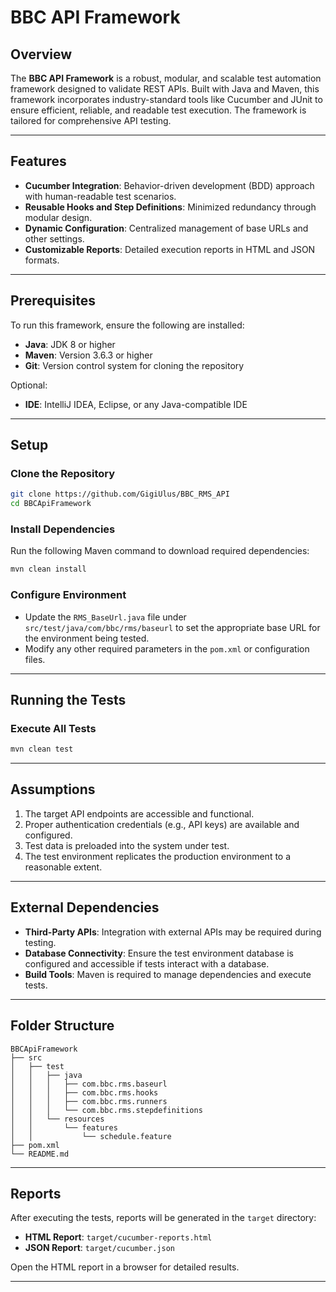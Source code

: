 # BBC API Framework

## Overview

The **BBC API Framework** is a robust, modular, and scalable test automation framework designed to validate REST APIs. Built with Java and Maven, this framework incorporates industry-standard tools like Cucumber and JUnit to ensure efficient, reliable, and readable test execution. The framework is tailored for comprehensive API testing.

---

## Features

- **Cucumber Integration**: Behavior-driven development (BDD) approach with human-readable test scenarios.
- **Reusable Hooks and Step Definitions**: Minimized redundancy through modular design.
- **Dynamic Configuration**: Centralized management of base URLs and other settings.
- **Customizable Reports**: Detailed execution reports in HTML and JSON formats.

---

## Prerequisites

To run this framework, ensure the following are installed:

- **Java**: JDK 8 or higher
- **Maven**: Version 3.6.3 or higher
- **Git**: Version control system for cloning the repository

Optional:
- **IDE**: IntelliJ IDEA, Eclipse, or any Java-compatible IDE

---

## Setup

### Clone the Repository
```bash
git clone https://github.com/GigiUlus/BBC_RMS_API
cd BBCApiFramework
```

### Install Dependencies
Run the following Maven command to download required dependencies:
```bash
mvn clean install
```

### Configure Environment
- Update the `RMS_BaseUrl.java` file under `src/test/java/com/bbc/rms/baseurl` to set the appropriate base URL for the environment being tested.
- Modify any other required parameters in the `pom.xml` or configuration files.

---

## Running the Tests

### Execute All Tests
```bash
mvn clean test
```
---

## Assumptions

1. The target API endpoints are accessible and functional.
2. Proper authentication credentials (e.g., API keys) are available and configured.
3. Test data is preloaded into the system under test.
4. The test environment replicates the production environment to a reasonable extent.

---

## External Dependencies

- **Third-Party APIs**: Integration with external APIs may be required during testing.
- **Database Connectivity**: Ensure the test environment database is configured and accessible if tests interact with a database.
- **Build Tools**: Maven is required to manage dependencies and execute tests.

---

## Folder Structure

```
BBCApiFramework
├── src
│   ├── test
│   │   ├── java
│   │   │   ├── com.bbc.rms.baseurl
│   │   │   ├── com.bbc.rms.hooks
│   │   │   ├── com.bbc.rms.runners
│   │   │   └── com.bbc.rms.stepdefinitions
│   │   └── resources
│   │       └── features
│   │           └── schedule.feature
├── pom.xml
└── README.md
```

---

## Reports

After executing the tests, reports will be generated in the `target` directory:

- **HTML Report**: `target/cucumber-reports.html`
- **JSON Report**: `target/cucumber.json`

Open the HTML report in a browser for detailed results.

---
